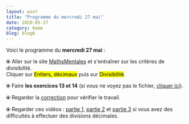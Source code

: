 ```yaml
---
layout: post
title: "Programme du mercredi 27 mai"
date: 2020-05-27
category: 6eme
blog: blog6
---
```


Voici le programme du <b>mercredi 27 mai</b> :

⦿ Aller sur le site <a href="http://mathsmentales.net/">MathsMentales</a> et s'entraîner sur les critères de divisibilité.
<br>
Cliquer sur <mark>Entiers, décimaux</mark> puis sur <mark>Divisibilité</mark>. 

⦿ Faire <strong>les exercices 13 et 14</strong> (si vous ne voyez pas le fichier, <a href="/exercices/6eme/6eme_exercices_mercredi_27_mai_2020.pdf">cliquer ici</a>).

<object data="/exercices/6eme/6eme_exercices_mercredi_27_mai_2020.pdf" width="100%" height="500" type='application/pdf'></object>

⦿ Regarder la <a class="correction" href="/exercices/6eme/6eme_exercices_mercredi_27_mai_2020_corrections.pdf">correction</a> pour vérifier le travail.

⦿ Regarder ces vidéos : <a class="video" href="https://youtu.be/RbkDd_p_EVU">partie 1</a>, <a class="video" href="https://youtu.be/kagPFHfG-ZU">partie 2</a> et <a class="video" href="https://youtu.be/CnuDwxwNl9k">partie 3</a> si vous avez des difficultés à effectuer des divisions décimales.
 
